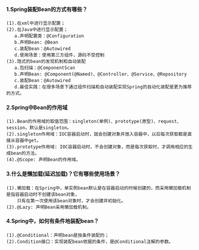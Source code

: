 #### 1.Spring装配Bean的方式有哪些？
```
(1).在xml中进行显示配置；
(2).在Java中进行显示配置；
   a.声明配置类：@Configuration
   b.声明Bean: @Bean
   c.装配Bean：@Autowired
   d.使用场景：使用第三方组件，源码不受控制
(3).隐式的bean的发现机制和自动装配
   a.包扫描：@ComponentScan
   b.声明Bean: @Component(@Named)、@Controller、@Service、@Repository
   c.装配Bean：@Autowired
   d.最佳实践：在很多场景下通过组件扫描和自动装配实现Spring的自动化装配是更为推荐的方式。
```

#### 2.Spring中Bean的作用域
```
(1).Bean的作用域的取值范围：singleton(单例)、prototype(原型)、request、session，默认是singleton。
(2).singleton作用域：IOC容器启动时，就会创建对象并放入容器中，以后每次获取都是直接从容器中get。
(3).prototype作用域: IOC容器启动时，不会创建对象，而是每次获取时，才调用相应的生成bean的方法。
(4).@Scope: 声明Bean的作用域。
```

#### 3.什么是懒加载(延迟加载)？它有哪些使用场景？
```
(1).懒加载：在Spring中，单实例bean默认是在容器启动的时候创建的，而采用懒加载机制是指容器启动时不创建该bean对象，
    只有在第一次使用该bean对象时，才会创建并初始化。
(2).@Lazy: 声明Bean采用懒加载机制。
```

#### 4.Spring中，如何有条件地装配bean？
```
(1).@Conditional：声明bean是按条件装配的；
(2).Condition接口：实现装配bean依据的条件，是@Conditional注解的参数。
```








